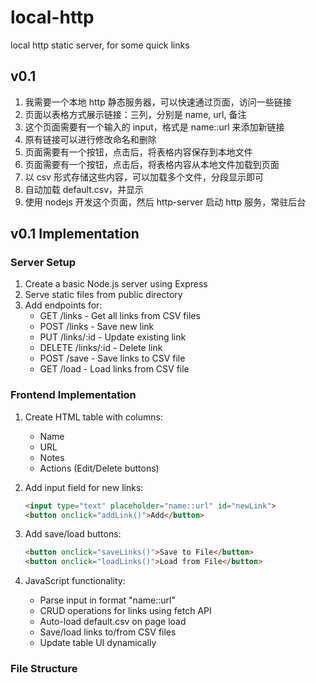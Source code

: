 # local-http
local http static server, for some quick links

## v0.1
1. 我需要一个本地 http 静态服务器，可以快速通过页面，访问一些链接
2. 页面以表格方式展示链接：三列，分别是 name, url, 备注
3. 这个页面需要有一个输入的 input，格式是 name::url 来添加新链接
4. 原有链接可以进行修改命名和删除
5. 页面需要有一个按钮，点击后，将表格内容保存到本地文件
6. 页面需要有一个按钮，点击后，将表格内容从本地文件加载到页面
7. 以 csv 形式存储这些内容，可以加载多个文件，分段显示即可
8. 自动加载 default.csv，并显示
9. 使用 nodejs 开发这个页面，然后 http-server 启动 http 服务，常驻后台

## v0.1 Implementation

### Server Setup
1. Create a basic Node.js server using Express
2. Serve static files from public directory
3. Add endpoints for:
   - GET /links - Get all links from CSV files
   - POST /links - Save new link
   - PUT /links/:id - Update existing link
   - DELETE /links/:id - Delete link
   - POST /save - Save links to CSV file
   - GET /load - Load links from CSV file

### Frontend Implementation
1. Create HTML table with columns:
   - Name
   - URL  
   - Notes
   - Actions (Edit/Delete buttons)

2. Add input field for new links:
   ```html
   <input type="text" placeholder="name::url" id="newLink">
   <button onclick="addLink()">Add</button>
   ```

3. Add save/load buttons:
   ```html
   <button onclick="saveLinks()">Save to File</button>
   <button onclick="loadLinks()">Load from File</button>
   ```

4. JavaScript functionality:
   - Parse input in format "name::url"
   - CRUD operations for links using fetch API
   - Auto-load default.csv on page load
   - Save/load links to/from CSV files
   - Update table UI dynamically

### File Structure